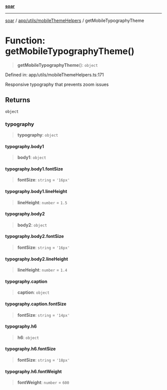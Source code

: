 [**soar**](../../../../README.md)

***

[soar](../../../../modules.md) / [app/utils/mobileThemeHelpers](../README.md) / getMobileTypographyTheme

# Function: getMobileTypographyTheme()

> **getMobileTypographyTheme**(): `object`

Defined in: app/utils/mobileThemeHelpers.ts:171

Responsive typography that prevents zoom issues

## Returns

`object`

### typography

> **typography**: `object`

#### typography.body1

> **body1**: `object`

#### typography.body1.fontSize

> **fontSize**: `string` = `'16px'`

#### typography.body1.lineHeight

> **lineHeight**: `number` = `1.5`

#### typography.body2

> **body2**: `object`

#### typography.body2.fontSize

> **fontSize**: `string` = `'16px'`

#### typography.body2.lineHeight

> **lineHeight**: `number` = `1.4`

#### typography.caption

> **caption**: `object`

#### typography.caption.fontSize

> **fontSize**: `string` = `'14px'`

#### typography.h6

> **h6**: `object`

#### typography.h6.fontSize

> **fontSize**: `string` = `'18px'`

#### typography.h6.fontWeight

> **fontWeight**: `number` = `600`
